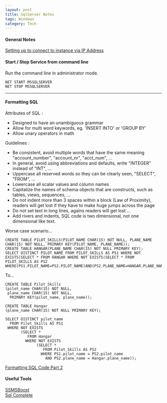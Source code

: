 ```yaml
---
layout: post
title: SqlServer Notes
tags: Windows
category: Tech
---
```

#### General Notes ####

[Setting up to connect to instance via IP Address](http://dba.stackexchange.com/questions/62165/i-cant-connect-to-my-servers-sql-database-via-an-ip-address)

#### Start / Stop Service from command line ####

Run the command line in administrator mode.

~~~
NET START MSSQLSERVER
NET STOP MSSQLSERVER
~~~

---------------------------------------------------------------------------

#### Formatting SQL ####

Attributes of SQL : 
- Designed to have an unambiguous grammar  
- Allow for multi word keywords, eg. 'INSERT INTO' or 'GROUP BY'  
- Allow unary operators in math  

Guidelines :  
- Be consistent, avoid multiple words that have the same meaning "account_number", "account_nr", "acct_num", ...  
- In general, avoid using abbreviations and defaults, write "INTEGER" instead of "INT", ...  
- Uppercase all reserved words so they can be clearly seen, "SELECT", "FROM", ...   
- Lowercase all scalar values and column names   
- Capitalize the names of schema objects that are constructs, such as tables, views, sequences, ...   
- Do not indent more than 3 spaces within a block (Law of Proximity), readers will get lost if they have to make huge jumps across the page  
- Do not set text in long lines, agains readers will get lost ...  
- Add rivers and indents, SQL code is two dimensional, not one dimensional like text.  

Worse case scenario...  

~~~
CREATE TABLE PILOT_SKILLS(PILOT_NAME CHAR(15) NOT NULL, PLANE_NAME CHAR(15) NOT NULL, PRIMARY KEY(PILOT_NAME, PLANE_NAME));
CREATE TABLE HANGAR(PLANE_NAME CHAR(15) NOT NULL PRIMARY KEY);
SELECT DISTINCT PILOT_NAME FROM PILOT_SKILLS AS PS1 WHERE NOT EXISTS(SELECT * FROM HANGAR WHERE NOT EXISTS(SELECT * FROM PILOT_SKILLS AS PS2 WHERE(PS1.PILOT_NAME=PS2.PILOT_NAME)AND(PS2.PLANE_NAME=HANGAR.PLANE_NAME)));
~~~

To...  

~~~
CREATE TABLE Pilot_Skills
(pilot_name CHAR(15) NOT NULL, 
 plane_name CHAR(15) NOT NULL,
  PRIMARY KEY(pilot_name, plane_name));
 
CREATE TABLE Hangar
(plane_name CHAR(15) NOT NULL PRIMARY KEY);
 
SELECT DISTINCT pilot_name
  FROM Pilot_Skills AS PS1
 WHERE NOT EXISTS
       (SELECT *
          FROM Hangar
         WHERE NOT EXISTS
              (SELECT *
                 FROM Pilot_Skills AS PS2
                WHERE PS1.pilot_name = PS2.pilot_name
                  AND PS2.plane_name = Hangar.plane_name));
~~~


[Formatting SQL Code Part 2](https://www.simple-talk.com/sql/t-sql-programming/formatting-sql-code-part-second/)  

#### Useful Tools ####

[SSMSBoost](http://www.ssmsboost.com/)  
[Sql Complete](http://www.devart.com/dbforge/sql/sqlcomplete/)  
